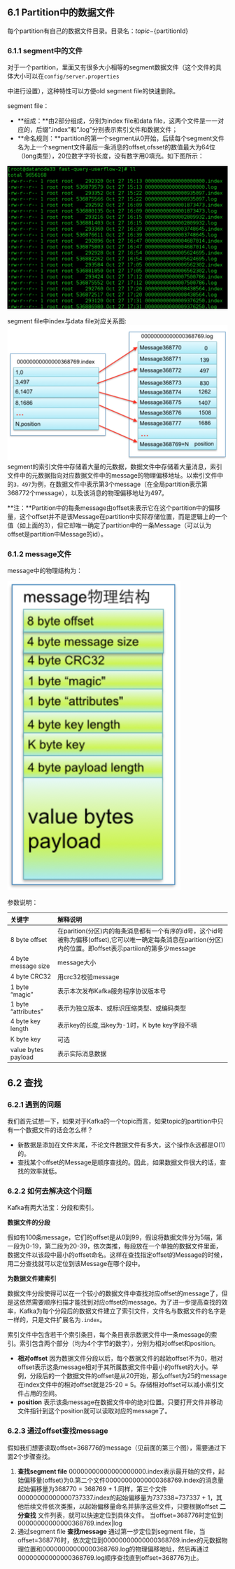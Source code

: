## 6.1 Partition中的数据文件

每个partition有自己的数据文件目录。目录名：${topic}-${partitionId}

### 6.1.1 segment中的文件

对于一个partition，里面又有很多大小相等的segment数据文件（这个文件的具体大小可以在`config/server.properties`

中进行设置），这种特性可以方便old segment file的快速删除。

segment file：

* **组成：**由2部分组成，分别为index file和data file，这两个文件是一一对应的，后缀”.index”和”.log”分别表示索引文件和数据文件；
* **命名规则：**partition的第一个segment从0开始，后续每个segment文件名为上一个segment文件最后一条消息的offset,ofsset的数值最大为64位（long类型），20位数字字符长度，没有数字用0填充。如下图所示：

![](/assets/segment-file.png)

segment file中index与data file对应关系图:![](/assets/index-file.png)segment的索引文件中存储着大量的元数据，数据文件中存储着大量消息，索引文件中的元数据指向对应数据文件中的message的物理偏移地址。以索引文件中的`3，497`为例，在数据文件中表示第3个message（在全局partition表示第368772个message），以及该消息的物理偏移地址为497。

**注：**Partition中的每条message由offset来表示它在这个partition中的偏移量，这个offset并不是该Message在partition中实际存储位置，而是逻辑上的一个值（如上面的3），但它却唯一确定了partition中的一条Message（可以认为offset是partition中Message的id）。

### 6.1.2 message文件

message中的物理结构为：

![](/assets/message-format.png)

参数说明：

| 关键字 | 解释说明 |
| :--- | :--- |
| 8 byte offset | 在parition\(分区\)内的每条消息都有一个有序的id号，这个id号被称为偏移\(offset\),它可以唯一确定每条消息在parition\(分区\)内的位置。即offset表示partiion的第多少message |
| 4 byte message size | message大小 |
| 4 byte CRC32 | 用crc32校验message |
| 1 byte “magic” | 表示本次发布Kafka服务程序协议版本号 |
| 1 byte “attributes” | 表示为独立版本、或标识压缩类型、或编码类型 |
| 4 byte key length | 表示key的长度,当key为-1时，K byte key字段不填 |
| K byte key | 可选 |
| value bytes payload | 表示实际消息数据 |

## 6.2 查找

### 6.2.1 遇到的问题

我们首先试想一下，如果对于Kafka的一个topic而言，如果topic的partition中只有一个数据文件的话会怎么样？

* 新数据是添加在文件末尾，不论文件数据文件有多大，这个操作永远都是O\(1\)的。
* 查找某个offset的Message是顺序查找的。因此，如果数据文件很大的话，查找的效率就低。

### 6.2.2 如何去解决这个问题

Kafka有两大法宝：分段和索引。

**数据文件的分段**

假如有100条message，它们的offset是从0到99，假设将数据文件分为5端，第一段为0-19，第二段为20-39，依次类推，每段放在一个单独的数据文件里面，数据文件以该段中最小的offset命名。这样在查找指定offset的Message的时候，用二分查找就可以定位到该Message在哪个段中。

**为数据文件建索引**

数据文件分段使得可以在一个较小的数据文件中查找对应offset的message了，但是这依然需要顺序扫描才能找到对应offset的message。为了进一步提高查找的效率，Kafka为每个分段后的数据文件建立了索引文件，文件名与数据文件的名字是一样的，只是文件扩展名为`.index`。

索引文件中包含若干个索引条目，每个条目表示数据文件中一条message的索引。索引包含两个部分（均为4个字节的数字），分别为相对offset和position。

* **相对offset**
  因为数据文件分段以后，每个数据文件的起始offset不为0，相对offset表示这条message相对于其所属数据文件中最小的offset的大小。举例，分段后的一个数据文件的offset是从20开始，那么offset为25的message在index文件中的相对offset就是25-20 = 5。存储相对offset可以减小索引文件占用的空间。
* **position**
  表示该条message在数据文件中的绝对位置。只要打开文件并移动文件指针到这个position就可以读取对应的message了。

### 6.2.3 通过offset查找message

假如我们想要读取offset=368776的message（见前面的第三个图），需要通过下面2个步骤查找。

1. **查找segment file**
   00000000000000000000.index表示最开始的文件，起始偏移量\(offset\)为0.第二个文件00000000000000368769.index的消息量起始偏移量为368770 = 368769 + 1.同样，第三个文件00000000000000737337.index的起始偏移量为737338=737337 + 1，其他后续文件依次类推，以起始偏移量命名并排序这些文件，只要根据offset
   **二分查找**
   文件列表，就可以快速定位到具体文件。
   当offset=368776时定位到00000000000000368769.index\|log
2. 通过segment file
   **查找message**
   通过第一步定位到segment file，当offset=368776时，依次定位到00000000000000368769.index的元数据物理位置和00000000000000368769.log的物理偏移地址，然后再通过00000000000000368769.log顺序查找直到offset=368776为止。



